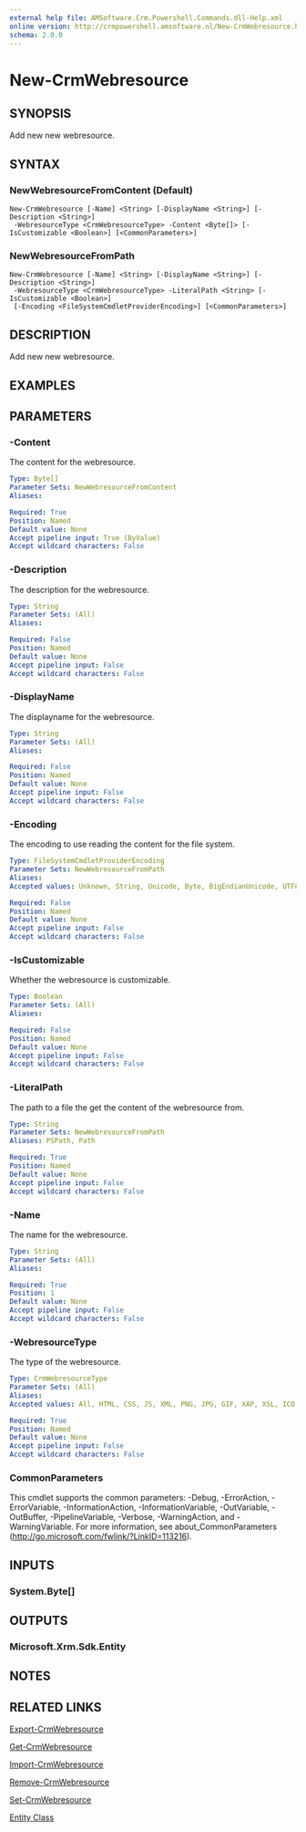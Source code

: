 ```yaml
---
external help file: AMSoftware.Crm.Powershell.Commands.dll-Help.xml
online version: http://crmpowershell.amsoftware.nl/New-CrmWebresource.html
schema: 2.0.0
---
```


# New-CrmWebresource

## SYNOPSIS
Add new new webresource.

## SYNTAX

### NewWebresourceFromContent (Default)
```
New-CrmWebresource [-Name] <String> [-DisplayName <String>] [-Description <String>]
 -WebresourceType <CrmWebresourceType> -Content <Byte[]> [-IsCustomizable <Boolean>] [<CommonParameters>]
```

### NewWebresourceFromPath
```
New-CrmWebresource [-Name] <String> [-DisplayName <String>] [-Description <String>]
 -WebresourceType <CrmWebresourceType> -LiteralPath <String> [-IsCustomizable <Boolean>]
 [-Encoding <FileSystemCmdletProviderEncoding>] [<CommonParameters>]
```

## DESCRIPTION
Add new new webresource.

## EXAMPLES

## PARAMETERS

### -Content
The content for the webresource.

```yaml
Type: Byte[]
Parameter Sets: NewWebresourceFromContent
Aliases: 

Required: True
Position: Named
Default value: None
Accept pipeline input: True (ByValue)
Accept wildcard characters: False
```

### -Description
The description for the webresource.

```yaml
Type: String
Parameter Sets: (All)
Aliases: 

Required: False
Position: Named
Default value: None
Accept pipeline input: False
Accept wildcard characters: False
```

### -DisplayName
The displayname for the webresource.

```yaml
Type: String
Parameter Sets: (All)
Aliases: 

Required: False
Position: Named
Default value: None
Accept pipeline input: False
Accept wildcard characters: False
```

### -Encoding
The encoding to use reading the content for the file system.

```yaml
Type: FileSystemCmdletProviderEncoding
Parameter Sets: NewWebresourceFromPath
Aliases: 
Accepted values: Unknown, String, Unicode, Byte, BigEndianUnicode, UTF8, UTF7, UTF32, Ascii, Default, Oem

Required: False
Position: Named
Default value: None
Accept pipeline input: False
Accept wildcard characters: False
```

### -IsCustomizable
Whether the webresource is customizable.

```yaml
Type: Boolean
Parameter Sets: (All)
Aliases: 

Required: False
Position: Named
Default value: None
Accept pipeline input: False
Accept wildcard characters: False
```

### -LiteralPath
The path to a file the get the content of the webresource from.

```yaml
Type: String
Parameter Sets: NewWebresourceFromPath
Aliases: PSPath, Path

Required: True
Position: Named
Default value: None
Accept pipeline input: False
Accept wildcard characters: False
```

### -Name
The name for the webresource.

```yaml
Type: String
Parameter Sets: (All)
Aliases: 

Required: True
Position: 1
Default value: None
Accept pipeline input: False
Accept wildcard characters: False
```

### -WebresourceType
The type of the webresource.

```yaml
Type: CrmWebresourceType
Parameter Sets: (All)
Aliases: 
Accepted values: All, HTML, CSS, JS, XML, PNG, JPG, GIF, XAP, XSL, ICO

Required: True
Position: Named
Default value: None
Accept pipeline input: False
Accept wildcard characters: False
```

### CommonParameters
This cmdlet supports the common parameters: -Debug, -ErrorAction, -ErrorVariable, -InformationAction, -InformationVariable, -OutVariable, -OutBuffer, -PipelineVariable, -Verbose, -WarningAction, and -WarningVariable. For more information, see about_CommonParameters (http://go.microsoft.com/fwlink/?LinkID=113216).

## INPUTS

### System.Byte[]

## OUTPUTS

### Microsoft.Xrm.Sdk.Entity

## NOTES

## RELATED LINKS

[Export-CrmWebresource](Export-CrmWebresource.md)

[Get-CrmWebresource](Get-CrmWebresource.md)

[Import-CrmWebresource](Import-CrmWebresource.md)

[Remove-CrmWebresource](Remove-CrmWebresource.md)

[Set-CrmWebresource](Set-CrmWebresource.md)

[Entity Class](https://msdn.microsoft.com/library/microsoft.xrm.sdk.entity.aspx)
